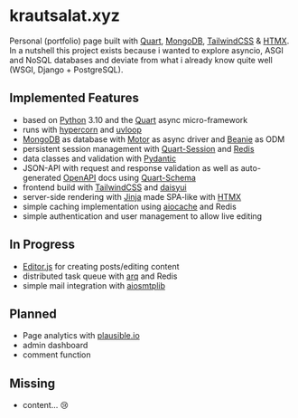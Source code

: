 # krautsalat.xyz
Personal (portfolio) page built with [Quart](https://github.com/pallets/quart), [MongoDB](https://github.com/mongodb/mongo), [TailwindCSS](https://github.com/tailwindlabs/tailwindcss) & [HTMX](https://github.com/bigskysoftware/htmx). In a nutshell this project exists because i wanted to explore asyncio, ASGI and NoSQL databases and deviate from what i already know quite well (WSGI, Django + PostgreSQL).

## Implemented Features
 - based on [Python](https://github.com/python) 3.10 and the [Quart](https://github.com/pallets/quart) async micro-framework
 - runs with [hypercorn](https://github.com/pgjones/hypercorn) and [uvloop](https://github.com/MagicStack/uvloop)
 - [MongoDB](https://github.com/mongodb/mongo) as database with [Motor](https://github.com/mongodb/motor) as async driver and [Beanie](https://github.com/roman-right/beanie) as ODM
 - persistent session management with [Quart-Session](https://github.com/kroketio/quart-session) and [Redis](https://github.com/redis/redis)
 - data classes and validation with [Pydantic](https://github.com/pydantic/pydantic)
 - JSON-API with request and response validation as well as auto-generated [OpenAPI](https://github.com/OAI/OpenAPI-Specification) docs using [Quart-Schema](https://github.com/pgjones/quart-schema)
 - frontend build with [TailwindCSS](https://github.com/tailwindlabs/tailwindcss) and [daisyui](https://daisyui.com/)
 - server-side rendering with [Jinja](https://github.com/pallets/jinja) made SPA-like with [HTMX](https://github.com/bigskysoftware/htmx)
 - simple caching implementation using [aiocache](https://github.com/aio-libs/aiocache) and Redis
 - simple authentication and user management to allow live editing

## In Progress
 - [Editor.js](https://github.com/codex-team/editor.js) for creating posts/editing content
 - distributed task queue with [arq](https://github.com/samuelcolvin/arq) and Redis
 - simple mail integration with [aiosmtplib](https://github.com/cole/aiosmtplib)

## Planned
 - Page analytics with [plausible.io](https://github.com/plausible/analytics)
 - admin dashboard
 - comment function

## Missing
 - content... 😢